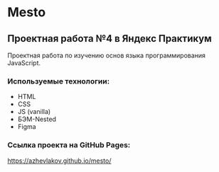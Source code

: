 # Mesto

## Проектная работа №4 в Яндекс Практикум
Проектная работа по изучению основ языка программирования JavaScript.

### Используемые технологии:
* HTML
* CSS
* JS (vanilla)
* БЭМ-Nested
* Figma

### Ссылка проекта на GitHub Pages:
https://azhevlakov.github.io/mesto/

